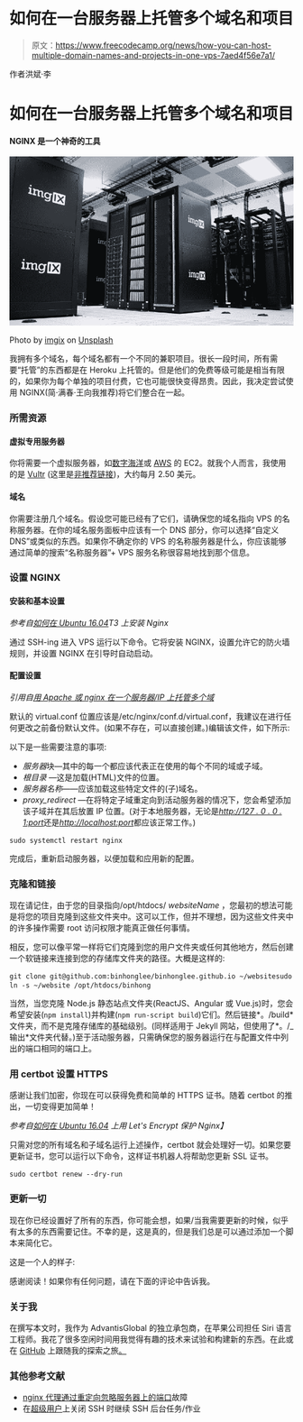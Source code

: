 # 如何在一台服务器上托管多个域名和项目

> 原文：<https://www.freecodecamp.org/news/how-you-can-host-multiple-domain-names-and-projects-in-one-vps-7aed4f56e7a1/>

作者洪斌·李

# 如何在一台服务器上托管多个域名和项目

#### NGINX 是一个神奇的工具

![0*FT9uL7NRg2iep6-e](img/7796fb743513cd0af4819e41f555f74d.png)

Photo by [imgix](https://unsplash.com/@imgix?utm_source=medium&utm_medium=referral) on [Unsplash](https://unsplash.com?utm_source=medium&utm_medium=referral)

我拥有多个域名，每个域名都有一个不同的兼职项目。很长一段时间，所有需要“托管”的东西都是在 Heroku 上托管的。但是他们的免费等级可能是相当有限的，如果你为每个单独的项目付费，它也可能很快变得昂贵。因此，我决定尝试使用 NGINX(简·满春·王向我推荐)将它们整合在一起。

### 所需资源

#### 虚拟专用服务器

你将需要一个虚拟服务器，如[数字海洋](https://www.freecodecamp.org/news/how-you-can-host-multiple-domain-names-and-projects-in-one-vps-7aed4f56e7a1/undefined)或 [AWS](https://www.freecodecamp.org/news/how-you-can-host-multiple-domain-names-and-projects-in-one-vps-7aed4f56e7a1/undefined) 的 EC2。就我个人而言，我使用的是 [Vultr](https://www.vultr.com/?ref=7358373) (这里是[非推荐链接](http://vultr.com/))，大约每月 2.50 美元。

#### 域名

你需要注册几个域名。假设您可能已经有了它们，请确保您的域名指向 VPS 的名称服务器。在你的域名服务面板中应该有一个 DNS 部分，你可以选择“自定义 DNS”或类似的东西。如果你不确定你的 VPS 的名称服务器是什么，你应该能够通过简单的搜索“名称服务器”+ VPS 服务名称很容易地找到那个信息。

### 设置 NGINX

#### 安装和基本设置

*参考自[如何在 Ubuntu 16.04](https://www.digitalocean.com/community/tutorials/how-to-install-nginx-on-ubuntu-16-04)T3 上安装 Nginx*

通过 SSH-ing 进入 VPS 运行以下命令。它将安装 NGINX，设置允许它的防火墙规则，并设置 NGINX 在引导时自动启动。

#### 配置设置

*引用自[用 Apache 或 nginx 在一个服务器/IP 上托管多个域](https://geekflare.com/multiple-domains-on-one-server-with-apache-nginx/)*

默认的 virtual.conf 位置应该是/etc/nginx/conf.d/virtual.conf，我建议在进行任何更改之前备份默认文件。(如果不存在，可以直接创建。)编辑该文件，如下所示:

以下是一些需要注意的事项:

*   *服务器*块—其中的每一个都应该代表正在使用的每个不同的域或子域。
*   *根目录* —这是加载(HTML)文件的位置。
*   *服务器名称*——应该加载这些特定文件的(子)域名。
*   *proxy_redirect* —在将特定子域重定向到活动服务器的情况下，您会希望添加该子域并在其后放置 IP 位置。(对于本地服务器，无论是[*http://127 . 0 . 0 . 1:port*](http://127.0.0.1:port)还是[*http://localhost:port*](http://localhost:port)都应该正常工作。)

```
sudo systemctl restart nginx
```

完成后，重新启动服务器，以便加载和应用新的配置。

### 克隆和链接

现在请记住，由于您的目录指向/opt/htdocs/ *websiteName* ，您最初的想法可能是将您的项目克隆到这些文件夹中。这可以工作，但并不理想，因为这些文件夹中的许多操作需要 root 访问权限才能真正做任何事情。

相反，您可以像平常一样将它们克隆到您的用户文件夹或任何其他地方，然后创建一个软链接来连接到您的存储库文件夹的路径。大概是这样的:

```
git clone git@github.com:binhonglee/binhonglee.github.io ~/websitesudo ln -s ~/website /opt/htdocs/binhong
```

当然，当您克隆 Node.js 静态站点文件夹(ReactJS、Angular 或 Vue.js)时，您会希望安装(`npm install`)并构建(`npm run-script build`)它们。然后链接*。/build* 文件夹，而不是克隆存储库的基础级别。(同样适用于 Jekyll 网站，但使用了*。/_ 输出*文件夹代替。)至于活动服务器，只需确保您的服务器运行在与配置文件中列出的端口相同的端口上。

### 用 certbot 设置 HTTPS

感谢让我们加密，你现在可以获得免费和简单的 HTTPS 证书。随着 certbot 的推出，一切变得更加简单！

*参考自[如何在 Ubuntu 16.04](https://www.digitalocean.com/community/tutorials/how-to-secure-nginx-with-let-s-encrypt-on-ubuntu-16-04) 上用 Let's Encrypt 保护 Nginx】*

只需对您的所有域名和子域名运行上述操作，certbot 就会处理好一切。如果您要更新证书，您可以运行以下命令，这样证书机器人将帮助您更新 SSL 证书。

```
sudo certbot renew --dry-run
```

### 更新一切

现在你已经设置好了所有的东西，你可能会想，如果/当我需要更新的时候，似乎有太多的东西需要记住。不幸的是，这是真的，但是我们总是可以通过添加一个脚本来简化它。

这是一个人的样子:

感谢阅读！如果你有任何问题，请在下面的评论中告诉我。

### 关于我

在撰写本文时，我作为 AdvantisGlobal 的独立承包商，在苹果公司担任 Siri 语言工程师。我花了很多空闲时间用我觉得有趣的技术来试验和构建新的东西。在此或在 [GitHub](https://github.com/binhonglee) 上跟随我的探索之旅[。](https://binhong.me/blog)

### 其他参考文献

*   [nginx 代理通过重定向忽略](https://serverfault.com/questions/363159/nginx-proxy-pass-redirects-ignore-port)[服务器上的端口](https://serverfault.com)故障
*   在[超级用户](https://superuser.com/)上关闭 SSH 时继续 SSH 后台任务/作业